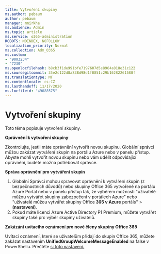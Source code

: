 ```yaml
---
title: Vytvoření skupiny
ms.author: pebaum
author: pebaum
manager: mnirkhe
ms.audience: Admin
ms.topic: article
ms.service: o365-administration
ROBOTS: NOINDEX, NOFOLLOW
localization_priority: Normal
ms.collection: Adm_O365
ms.custom:
- "9003234"
- "7230"
ms.openlocfilehash: b8cb3f1de991bfe7197607d5e8964a018e31c122
ms.sourcegitcommit: 35e2c122d8a838d98d1f0851c29b16282261580f
ms.translationtype: MT
ms.contentlocale: cs-CZ
ms.lasthandoff: 11/17/2020
ms.locfileid: "49088575"
---
```

# <a name="create-a-group"></a>Vytvoření skupiny

Toto téma popisuje vytvoření skupiny.

**Oprávnění k vytvoření skupiny**

Zkontrolujte, jestli máte oprávnění vytvořit novou skupinu. Globální správci můžou zakázat vytváření skupin na portálu Azure nebo v panelu přístup. Abyste mohli vytvořit novou skupinu nebo vám udělit odpovídající oprávnění, budete možná potřebovat správce.

**Správa oprávnění pro vytváření skupin**

1. Globální Správci mohou spravovat oprávnění k vytváření skupin (z bezpečnostních důvodů) nebo skupiny Office 365 vytvořené na portálu Azure Portal nebo v panelu přístup tak, že výběrem možnosti "uživatelé můžou vytvářet skupiny zabezpečení v portálech Azure" nebo "uživatelé můžou vytvářet skupiny Office **365 v Azure** portáls"  >  **(nastavení)**.
2. Pokud máte licenci Azure Active Directory P1 Premium, můžete vytvářet skupiny také pro výběr skupiny uživatelů.

**Zakázání uvítacího oznámení pro nové členy skupiny Office 365**

Uvítací oznámení, které se uživatelům přidají do skupin Office 365, můžete zakázat nastavením **UnifiedGroupWelcomeMessageEnabled** na false v PowerShellu. Přečtěte [si toto nastavení.](https://docs.microsoft.com/powershell/module/exchange/set-unifiedgroup?view=exchange-ps&preserve-view=true)

